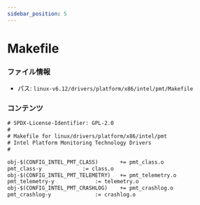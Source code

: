 ```yaml
---
sidebar_position: 5
---
```

# Makefile

### ファイル情報

- パス: `linux-v6.12/drivers/platform/x86/intel/pmt/Makefile`

### コンテンツ

```txt
# SPDX-License-Identifier: GPL-2.0
#
# Makefile for linux/drivers/platform/x86/intel/pmt
# Intel Platform Monitoring Technology Drivers
#

obj-$(CONFIG_INTEL_PMT_CLASS)		+= pmt_class.o
pmt_class-y				:= class.o
obj-$(CONFIG_INTEL_PMT_TELEMETRY)	+= pmt_telemetry.o
pmt_telemetry-y				:= telemetry.o
obj-$(CONFIG_INTEL_PMT_CRASHLOG)	+= pmt_crashlog.o
pmt_crashlog-y				:= crashlog.o

```
